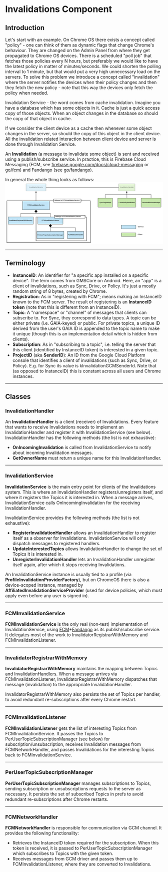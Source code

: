 # Invalidations Component

## Introduction
Let's start with an example.  On Chrome OS there exists a concept called
"policy" - one can think of them as dynamic flags that change Chrome's
behaviour.  They are changed on the Admin Panel from where they get propagated
to Chrome OS devices.  There is a scheduled "poll job" that fetches those
policies every N hours, but preferably we would like to have the latest policy
in matter of minutes/seconds.  We could shorten the polling interval to 1
minute, but that would put a very high unnecessary load on the servers.  To
solve this problem we introduce a concept called "invalidation" where the server
notifies the devices when their policy changes and then they fetch the new
policy - note that this way the devices only fetch the policy when needed.

Invalidation Service - the word comes from cache invalidation. Imagine you have
a database which has some objects in it. Cache is just a quick access copy of
those objects. When an object changes in the database so should the copy of that
object in cache.

If we consider the client device as a cache then whenever some object changes in
the server, so should the copy of this object in the client device. All the
invalidation related interaction between client device and server is done
through Invalidation Service.

An **Invalidation** (a message to invalidate some object) is sent and received
using a publish/subscribe service. In practice, this is Firebase Cloud Messaging
(FCM, see
[firebase.google.com/docs/cloud-messaging](https://firebase.google.com/docs/cloud-messaging)
or [go/fcm](http://go/fcm)) and Fandango (see
[go/fandango](http://go/fandango)).

In general the whole thing looks as follows:
![Invalidations component UML](../images/InvalidationService.png)

***

## Terminology

* **InstanceID**: An identifier for "a specific app installed on a specific
  device". The term comes from GMSCore on Android. Here, an "app" is a client of
  invalidations, such as Sync, Drive, or Policy. It's just a mostly random
  string of 8 bytes, created by Chrome.
* **Registration**: As in "registering with FCM"; means making an InstanceID
  known to the FCM server. The result of registering is an **InstanceID token**
  (note that this is different from an InstanceID).
* **Topic**: A "namespace" or "channel" of messages that clients can subscribe
  to. For Sync, they correspond to data types. A topic can be either private
  (i.e. GAIA-keyed) or public. For private topics, a unique ID derived from the
  user's GAIA ID is appended to the topic name to make it unique (though this
  is an implementation detail which is hidden from clients).
* **Subscription**: As in "subscribing to a topic", i.e. telling the server that
  this client (identified by InstanceID token) is interested in a given topic.
* **ProjectID** (aka **SenderID**): An ID from the Google Cloud Platform console
  that identifies a client of invalidations (such as Sync, Drive, or Policy).
  E.g. for Sync its value is kInvalidationGCMSenderId. Note that (as opposed to
  InstanceID) this is constant across all users and Chrome instances.

***

## Classes

### InvalidationHandler

An **InvalidationHandler** is a client (receiver) of Invalidations. Every
feature that wants to receive Invalidations needs to implement an
InvalidationHandler and register it with InvalidationService (see below).
InvalidationHandler has the following methods (the list is not exhaustive):

* **OnIncomingInvalidation** is called from InvalidationService to notify
about incoming Invalidation messages.
* **GetOwnerName** must return a unique name for this InvalidationHandler.

***

### InvalidationService

**InvalidationService** is the main entry point for clients of the Invalidations
system. This is where an InvalidationHandler registers/unregisters itself, and
where it registers the Topics it is interested in. When a message arrives,
InvalidationService calls OnIncomingInvalidation for the receiving
InvalidationHandler.

InvalidationService provides the following methods (the list is not exhaustive):

* **RegisterInvalidationHandler** allows an InvalidationHandler to register
itself as a observer for Invalidations. InvalidationService will only
dispatch messages to registered handlers.
* **UpdateInterestedTopics** allows InvalidationHandler to change the set of
Topics it is interested in.
* **UnregisterInvalidationHandler** lets an InvalidationHandler unregister
itself again, after which it stops receiving Invalidations.

An InvalidationService instance is usually tied to a profile (via
**ProfileInvalidationProviderFactory**), but on ChromeOS there is also a
device-scoped instance, managed by **AffiliatedInvalidationServiceProvider**
(used for device policies, which must apply even before any user is signed in).

***

### FCMInvalidationService

**FCMInvalidationService** is the only real (non-test) implementation of
InvalidationService, using [FCM](http://go/fcm)+[Fandango](http://go/fandango)
as its publish/subscribe service. It delegates most of the work to
InvalidatorRegistrarWithMemory and FCMInvalidationListener.

***

### InvalidatorRegistrarWithMemory

**InvalidatorRegistrarWithMemory** maintains the mapping between Topics and
InvalidationHandlers. When a message arrives via FCMInvalidationListener,
InvalidatorRegistrarWithMemory dispatches that message (invalidation) to the
appropriate InvalidationHandler.

InvalidatorRegistrarWithMemory also persists the set of Topics per handler, to
avoid redundant re-subscriptions after every Chrome restart.

***

### FCMInvalidationListener

**FCMInvalidationListener** gets the list of interesting Topics from
FCMInvalidationService. It passes the Topics to PerUserTopicSubscriptionManager
(see below) for subscription/unsubscription, receives Invalidation messages from
FCMNetworkHandler, and passes Invalidations for the interesting Topics back to
FCMInvalidationService.

***

### PerUserTopicSubscriptionManager

**PerUserTopicSubscriptionManager** manages subscriptions to Topics, sending
subscription or unsubscriptions requests to the server as necessary. It persists
the set of subscribed Topics in prefs to avoid redundant re-subscriptions after
Chrome restarts.

***

### FCMNetworkHandler

**FCMNetworkHandler** is responsible for communication via GCM channel. It
provides the following functionality:

* Retrieves the InstanceID token required for the subscription. When this token
  is received, it is passed to PerUserTopicSubscriptionManager which subscribes
  to Topics with the given token.
* Receives messages from GCM driver and passes them up to
  FCMInvalidationListener, where they are converted to Invalidations.
